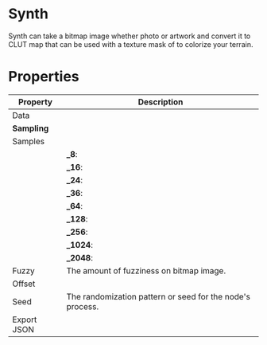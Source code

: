 # Synth



Synth can take a bitmap image whether photo or artwork and convert it to CLUT map that can be used with a texture mask of to colorize your terrain.



# Properties


| Property | Description| 
| -------- | -----------|
| Data |  |
| **Sampling** |  |
| Samples |  |
| | **_8**: <desc> |
| | **_16**: <desc> |
| | **_24**: <desc> |
| | **_36**: <desc> |
| | **_64**: <desc> |
| | **_128**: <desc> |
| | **_256**: <desc> |
| | **_1024**: <desc> |
| | **_2048**: <desc> |
| Fuzzy | The amount of fuzziness on bitmap image. |
| Offset |  |
| Seed | The randomization pattern or seed for the node's process. |
| Export JSON |  |





